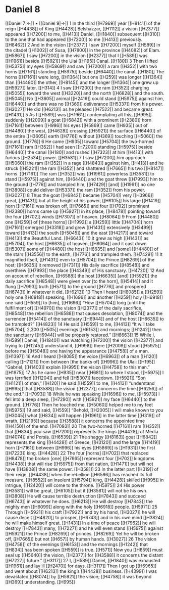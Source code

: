 # Daniel 8
[[Daniel 7|←]] • [[Daniel 9|→]]
1 In the third [[H7969]] year [[H8141]] of the reign [[H4438]] of King [[H4428]] Belshazzar, [[H1112]] a vision [[H2377]] appeared [[H7200]] to me, [[H413]] Daniel, [[H1840]] subsequent [[H310]] to the one that had appeared [[H7200]] to me [[H413]] previously. [[H8462]] 
2 And in the vision [[H2377]] I saw [[H7200]] myself [[H589]] in the citadel [[H1002]] of Susa, [[H7800]] in the province [[H4082]] of Elam. [[H5867]] I saw [[H7200]] in the vision [[H2377]] that I [[H589]] was [[H1961]] beside [[H5921]] the Ulai [[H195]] Canal. [[H180]] 
3 Then I lifted [[H5375]] my eyes [[H5869]] and saw [[H7200]] a ram [[H352]] with  two horns [[H7161]] standing [[H5975]] beside [[H6440]] the canal. [[H180]] The horns [[H7161]] were long, [[H1364]] but one [[H259]] was longer [[H1364]] than [[H4480]] the other, [[H8145]] and the longer [[H1364]] one grew up [[H5927]] later. [[H314]] 
4 I saw [[H7200]] the ram [[H352]] charging [[H5055]] toward the west [[H3220]] and the north [[H6828]] and the south. [[H5045]] No [[H3605]] animal [[H2416]] could stand [[H5975]] against him, [[H6440]] and there was no [[H369]] deliverance [[H5337]] from his power. [[H3027]] He did [[H6213]] as he pleased [[H7522]] and became great. [[H1431]] 
5 As I [[H589]] was [[H1961]] contemplating all this, [[H995]] suddenly [[H2009]] a goat [[H6842]] with a prominent [[H2380]] horn [[H7161]] between [[H996]] his eyes [[H5869]] came [[H935]] out of [[H4480]] the west, [[H4628]] crossing [[H5921]] the surface [[H6440]] of the entire [[H3605]] earth [[H776]] without [[H369]] touching [[H5060]] the ground. [[H776]] 
6 He came [[H935]] toward [[H5704]] the two-horned [[H7161]] ram [[H352]] I had seen [[H7200]] standing [[H5975]] beside [[H6440]] the canal [[H180]] and rushed [[H7323]] at him [[H413]] with furious [[H2534]] power. [[H3581]] 
7 I saw [[H7200]] him approach [[H5060]] the ram [[H352]] in a rage [[H4843]] against him, [[H413]] and he struck [[H5221]] the ram [[H352]] and shattered [[H7665]] his two [[H8147]] horns. [[H7161]] The ram [[H352]] was [[H1961]] powerless [[H3581]] to stand [[H5975]] against him, [[H6440]] and the goat threw [[H7993]] him to the ground [[H776]] and trampled him, [[H7429]] [and] [[H1961]] no one [[H3808]] could deliver [[H5337]] the ram [[H352]] from his power. [[H3027]] 
8 Thus the goat [[H6842]] became [[H5704]] very [[H3966]] great, [[H1431]] but at the height of his power, [[H6105]] his large [[H1419]] horn [[H7161]] was broken off, [[H7665]] and four [[H702]] prominent [[H2380]] horns came up [[H5927]] in its place, [[H8478]] pointing toward the four [[H702]] winds [[H7307]] of heaven. [[H8064]] 
9 From [[H4480]] one [[H259]] of [these horns] [[H1992]] a [[H259]] little [[H4704]] horn [[H7161]] emerged [[H3318]] and grew [[H1431]] extensively [[H3499]] toward [[H413]] the south [[H5045]] and the east [[H4217]] and toward [[H413]] the Beautiful Land. [[H6643]] 
10 It grew as high [[H1431]] as [[H5704]] the host [[H6635]] of heaven, [[H8064]] and it cast down [[H5307]] some of [[H4480]] the host [[H6635]] and [some] [[H4480]] of the stars [[H3556]] to the earth, [[H776]] and trampled them. [[H7429]] 
11 It magnified itself, [[H1431]] even to [[H5704]] the Prince [[H8269]] of the host; [[H6635]] it removed [[H7311]] His daily sacrifice [[H8548]] and overthrew [[H7993]] the place [[H4349]] of His sanctuary. [[H4720]] 
12 And on account of rebellion, [[H6588]] the host [[H6635]] [and] [[H5921]] the daily sacrifice [[H8548]] were given over [to the horn], [[H5414]] and it flung [[H7993]] truth [[H571]] to the ground [[H776]] and prospered [[H6743]] in whatever it did. [[H6213]] 
13 Then I heard [[H8085]] a [[H259]] holy one [[H6918]] speaking, [[H1696]] and another [[H259]] holy [[H6918]] one said [[H559]] to [him], [[H1696]] “How [[H5704]] long [until the fulfillment of] [[H4970]] the vision [[H2377]] of the daily sacrifice, [[H8548]] the rebellion [[H6588]] that causes desolation, [[H8074]] and the surrender [[H5414]] of the sanctuary [[H6944]] and of the host [[H6635]] to be trampled?” [[H4823]] 
14 He said [[H559]] to me, [[H413]] “It will take [[H5704]] 2,300 [[H505]] evenings [[H6153]] and mornings; [[H1242]] then the sanctuary [[H6944]] will be properly restored.” [[H6663]] 
15 While I, [[H589]] Daniel, [[H1840]] was watching [[H7200]] the vision [[H2377]] and trying to [[H1245]] understand it, [[H998]] there [[H2009]] stood [[H5975]] before me [[H5048]] one having the appearance [[H4758]] of a man. [[H1397]] 
16 And I heard [[H8085]] the voice [[H6963]] of a man [[H120]] calling [[H7121]] from between [the banks of] [[H996]] the Ulai: [[H195]] “Gabriel, [[H1403]] explain [[H995]] the vision [[H4758]] to this man.” [[H1975]] 
17 As he came [[H935]] near [[H681]] to where I stood, [[H5975]] I was terrified [[H1204]] and fell [[H5307]] facedown. [[H5921]] “Son [[H1121]] of man,” [[H120]] he said [[H559]] to me, [[H413]] “understand [[H995]] that [[H3588]] the vision [[H2377]] concerns the time [[H6256]] of the end.” [[H7093]] 
18 While he was speaking [[H1696]] to me, [[H5973]] I fell into a deep sleep, [[H7290]] with [[H5921]] my face [[H6440]] to the ground. [[H776]] Then he touched me, [[H5060]] helped me to my feet [[H5975]] 
19 and said, [[H559]] “Behold, [[H2005]] I will make known to you [[H3045]] what [[H834]] will happen [[H1961]] in the latter time [[H319]] of wrath, [[H2195]] because [[H3588]] it concerns the appointed time [[H4150]] of the end. [[H7093]] 
20 The two-horned [[H7161]] ram [[H352]] that [[H834]] you saw [[H7200]] represents the kings [[H4428]] of Media [[H4074]] and Persia. [[H6539]] 
21 The shaggy [[H8163]] goat [[H6842]] represents the king [[H4428]] of Greece, [[H3120]] and the large [[H1419]] horn [[H7161]] between [[H996]] his eyes [[H5869]] is [[H1931]] the first [[H7223]] king. [[H4428]] 
22 The four [horns] [[H702]] that replaced [[H8478]] the broken [one] [[H7665]] represent four [[H702]] kingdoms [[H4438]] that will rise [[H5975]] from that nation, [[H1471]] but will not have [[H3808]] the same power. [[H3581]] 
23 In the latter part [[H319]] of their reign, [[H4438]] when the rebellion [[H6586]] has reached its full measure, [[H8552]] an insolent [[H5794]] king, [[H4428]] skilled [[H995]] in intrigue, [[H2420]] will come to the throne. [[H5975]] 
24 His power [[H3581]] will be great, [[H6105]] but it [[H3581]] will not be his own. [[H3808]] He will cause terrible destruction [[H7843]] and succeed [[H6743]] in whatever he does. [[H6213]] He will destroy [[H7843]] the mighty men [[H6099]] along with the holy [[H6918]] people. [[H5971]] 
25 Through [[H5921]] his craft [[H7922]] and by his hand, [[H3027]] he will cause deceit [[H4820]] to prosper, [[H6743]] and in his own mind [[H3824]] he will make himself great. [[H1431]] In a time of peace [[H7962]] he will destroy [[H7843]] many, [[H7227]] and he will even stand [[H5975]] against [[H5921]] the Prince [[H8269]] of princes. [[H8269]] Yet he will be broken off, [[H7665]] but not [[H657]] by human hands. [[H3027]] 
26 The vision [[H4758]] of the evenings [[H6153]] and the mornings [[H1242]] that [[H834]] has been spoken [[H559]] is true. [[H571]] Now you [[H859]] must seal up [[H5640]] the vision, [[H2377]] for [[H3588]] it concerns the distant [[H7227]] future.” [[H3117]] 
27 I, [[H589]] Daniel, [[H1840]] was exhausted [[H1961]] and lay ill [[H2470]] for days. [[H3117]] Then I got up [[H6965]] and went about [[H6213]] the king’s [[H4428]] business. [[H4399]] I was devastated [[H8074]] by [[H5921]] the vision; [[H4758]] it was beyond [[H369]] understanding. [[H995]] 

